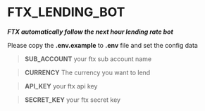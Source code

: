 # FTX_LENDING_BOT
***FTX automatically follow the next hour lending rate bot***

Please copy the **.env.example** to **.env** file and set the config data 

> **SUB_ACCOUNT** your ftx sub account name

> **CURRENCY** The currency you want to lend

> **API_KEY** your ftx api key

> **SECRET_KEY** your ftx secret key
